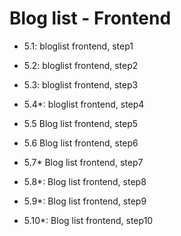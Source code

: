 # Blog list - Frontend

- 5.1: bloglist frontend, step1
- 5.2: bloglist frontend, step2
- 5.3: bloglist frontend, step3
- 5.4\*: bloglist frontend, step4

- 5.5 Blog list frontend, step5
- 5.6 Blog list frontend, step6
- 5.7\* Blog list frontend, step7
- 5.8\*: Blog list frontend, step8
- 5.9\*: Blog list frontend, step9
- 5.10\*: Blog list frontend, step10
